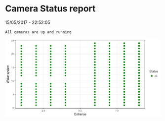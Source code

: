Camera Status report
================
15/05/2017 - 22:52:05

    All cameras are up and running

![](camreport_files/figure-markdown_github/unnamed-chunk-2-1.png)

